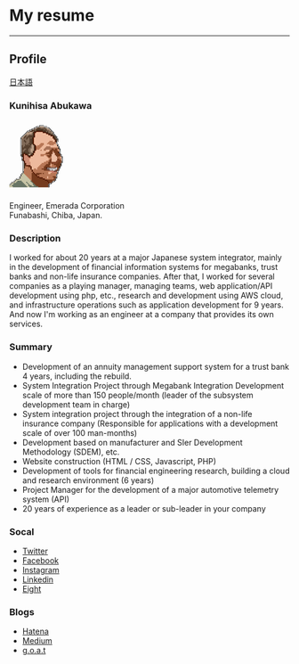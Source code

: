 # My resume

---

## Profile

[日本語](README_ja.md)

### Kunihisa Abukawa

![](img/profile.png)

Engineer, Emerada Corporation<br>
Funabashi, Chiba, Japan.


### Description

I worked for about 20 years at a major Japanese system integrator, mainly in the development of financial information systems for megabanks, trust banks and non-life insurance companies. 
After that, I worked for several companies as a playing manager, managing teams, web application/API development using php, etc., research and development using AWS cloud, and infrastructure operations such as application development for 9 years. 
And now I'm working as an engineer at a company that provides its own services.
### Summary

- Development of an annuity management support system for a trust bank
4 years, including the rebuild.
- System Integration Project through Megabank Integration
Development scale of more than 150 people/month (leader of the subsystem development team in charge)
- System integration project through the integration of a non-life insurance company
(Responsible for applications with a development scale of over 100 man-months)
- Development based on manufacturer and SIer Development Methodology (SDEM), etc.
- Website construction (HTML / CSS, Javascript, PHP)
- Development of tools for financial engineering research, building a cloud and research environment (6 years)
- Project Manager for the development of a major automotive telemetry system (API)
- 20 years of experience as a leader or sub-leader in your company

### Socal

* [Twitter](https://twitter.com/kabukawa)
* [Facebook](https://www.facebook.com/kabukawa)
* [Instagram](https://www.instagram.com/kabukawa/?hl=ja)
* [Linkedin](https://www.linkedin.com/in/kunihisa-abukawa-78537591/)
* [Eight](https://8card.net/p/39727434779)


### Blogs

* [Hatena](https://kabukawa.hatenablog.jp/)
* [Medium](https://medium.com/@kabukawa)
* [g.o.a.t](https://kabukawa.goat.me/)
